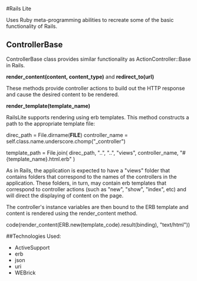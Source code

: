#Rails Lite

Uses Ruby meta-programming abilities to recreate some of the basic functionality of Rails.

## ControllerBase

ControllerBase class provides similar functionality as ActionController::Base in Rails.

**render_content(content, content_type)** and **redirect_to(url)**

These methods provide controller actions to build out the HTTP response and cause the desired content to be rendered.

**render_template(template_name)**

RailsLite supports rendering using erb templates. This method constructs a path to the appropriate template file:


  direc_path = File.dirname(__FILE__)
  controller_name = self.class.name.underscore.chomp("_controller")

  template_path = File.join(
    direc_path, "..", "..",
    "views", controller_name,
    "#{template_name}.html.erb"
  )

As in Rails, the application is expected to have a "views" folder that contains folders that correspond to the names of the controllers in the application. These folders, in turn, may contain erb templates that correspond to controller actions (such as "new", "show", "index", etc) and will direct the displaying of content on the page.

The controller's instance variables are then bound to the ERB template and content is rendered using the render_content method.

  code(render_content(ERB.new(template_code).result(binding), "text/html"))

##Technologies Used:

- ActiveSupport
- erb
- json
- uri
- WEBrick